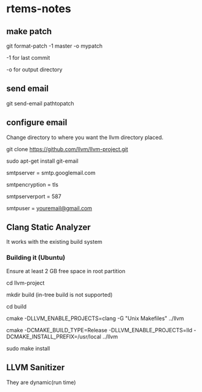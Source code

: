 # rtems-notes

## make patch

git format-patch -1 master -o mypatch

-1 for last commit

-o for output directory


## send email
git send-email pathtopatch

## configure email

Change directory to where you want the llvm directory placed.

git clone https://github.com/llvm/llvm-project.git

sudo apt-get install git-email

smtpserver = smtp.googlemail.com
    
smtpencryption = tls
    
smtpserverport = 587
    
smtpuser = youremail@gmail.com

## Clang Static Analyzer

It works with the existing build system

### Building it (Ubuntu)

Ensure at least 2 GB free space in root partition

cd llvm-project

mkdir build (in-tree build is not supported)

cd build

cmake -DLLVM_ENABLE_PROJECTS=clang -G "Unix Makefiles" ../llvm

cmake -DCMAKE_BUILD_TYPE=Release -DLLVM_ENABLE_PROJECTS=lld -DCMAKE_INSTALL_PREFIX=/usr/local ../llvm

sudo make install

## LLVM Sanitizer

They are dynamic(run time)
